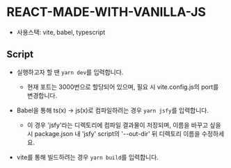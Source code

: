 # REACT-MADE-WITH-VANILLA-JS

- 사용스택: vite, babel, typescript

## Script

- 실행하고자 할 땐 `yarn dev`를 입력합니다.

  - 현재 포트는 3000번으로 할당되어 있으며, 필요 시 vite.config.js의 port를 변경합니다.

- Babel을 통해 ts(x) -> js(x)로 컴파일하려는 경우 `yarn jsfy`를 입력합니다.

  - 이 경우 'jsfy'라는 디렉토리에 컴파일 결과물이 저장되며, 이름을 바꾸고 싶을 시 package.json 내 'jsfy' script의 '--out-dir' 뒤 디렉토리 이름을 수정하세요.

- vite를 통해 빌드하려는 경우 `yarn build`를 입력합니다.
